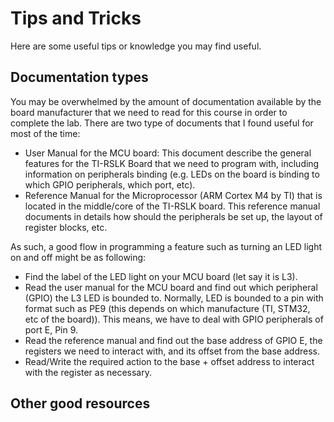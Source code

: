 # Tips and Tricks
Here are some useful tips or knowledge you may find useful.

## Documentation types
You may be overwhelmed by the amount of documentation available by the board manufacturer that 
we need to read for this course in order to complete the lab. There are two type of documents that
I found useful for most of the time:

- User Manual for the MCU board: This document describe the general features for the TI-RSLK Board 
that we need to program with, including information on peripherals binding (e.g. LEDs on the board
is binding to which GPIO peripherals, which port, etc).
- Reference Manual for the Microprocessor (ARM Cortex M4 by TI) that is located in the middle/core of the
TI-RSLK board. This reference manual documents in details how should the peripherals be set up, the layout 
of register blocks, etc.

As such, a good flow in programming a feature such as turning an LED light on and off might be as following:
- Find the label of the LED light on your MCU board (let say it is L3).
- Read the user manual for the MCU board and find out which peripheral (GPIO) the L3 LED is bounded to. Normally, LED
is bounded to a pin with format such as PE9 (this depends on which manufacture (TI, STM32, etc of the board)). This means,
we have to deal with GPIO peripherals of port E, Pin 9.
- Read the reference manual and find out the base address of GPIO E, the registers we need to interact with, and its offset
from the base address.
- Read/Write the required action to the base + offset address to interact with the register as necessary.

## Other good resources